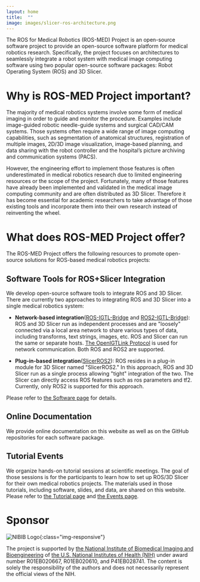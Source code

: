 ```yaml
---
layout: home
title:  ""
image: images/slicer-ros-architecture.png
---
```



The ROS for Medical Robotics (ROS-MED) Project is an open-source software project to provide an open-source software platform for medical robotics research. Specifically, the project focuses on architectures to seamlessly integrate a robot system with medical image computing software using two popular open-source software packages: Robot Operating System (ROS) and 3D Slicer.


# Why is ROS-MED Project important?

The majority of medical robotics systems involve some form of medical imaging in order to guide and monitor the procedure. Examples include image-guided robotic needle-guide systems and surgical CAD/CAM systems. Those systems often require a wide range of image computing capabilities, such as segmentation of anatomical structures, registration of multiple images, 2D/3D image visualization, image-based planning, and data sharing with the robot controller and the hospital’s picture archiving and communication systems (PACS).

However, the engineering effort to implement those features is often underestimated in medical robotics research due to limited engineering resources or the scope of the project. Fortunately, many of those features have already been implemented and validated in the medical image computing community and are often distributed as 3D Slicer. Therefore it has become essential for academic researchers to take advantage of those existing tools and incorporate them into their own research instead of reinventing the wheel.


# What does ROS-MED Project offer?

The ROS-MED Project offers the following resources to promote open-source solutions for ROS-based medical robotics projects:

## Software Tools for ROS+Slicer Integration

We develop open-source software tools to integrate ROS and 3D Slicer. There are currently two approaches to integrating ROS and 3D Slicer into a single medical robotics system:

- __Network-based integration__([ROS-IGTL-Bridge](https://github.com/openigtlink/ROS-IGTL-Bridge) and [ROS2-IGTL-Bridge](https://github.com/openigtlink/ros2_igtl_bridge)): ROS and 3D Slicer run as independent processes and are "loosely" connected via a local area network to share various types of data, including transforms, text strings, images, etc. ROS and Slicer can run the same or separate hosts. [The OpenIGTLink Protocol](https://openigtlink.org/) is used for network communication. Both ROS and ROS2 are supported.

- __Plug-in-based integration__([SlicerROS2](https://github.com/rosmed/slicer_ros2_module)): ROS resides in a plug-in module for 3D Slicer named "SlicerROS2." In this approach, ROS and 3D Slicer run as a single process allowing "tight" integration of the two. The Slicer can directly access ROS features such as ros parameters and tf2. Currently, only ROS2 is supported for this approach.

Please refer to [the Software page](/software/) for details.

## Online Documentation

We provide online documentation on this website as well as on the GitHub repositories for each software package. 


## Tutorial Events

We organize hands-on tutorial sessions at scientific meetings. The goal of those sessions is for the participants to learn how to set up ROS/3D Slicer for their own medical robotics projects. The materials used in those tutorials, including software, slides, and data, are shared on this website. Please refer to [the Tutorial page](/tutorials/) and [the Events page](/events/).


# Sponsor


![NIBIB Logo](https://www.nibib.nih.gov/sites/default/files/nibib_logo.png){:class="img-responsive"}

The project is supported by [the National Institute of Biomedical Imaging and Bioengineering](https://www.nibib.nih.gov) of [the U.S. National Institutes of Health (NIH)](https://www.nih.gov) under award number R01EB020667, R01EB020610, and P41EB028741. The content is solely the responsibility of the authors and does not necessarily represent the official views of the NIH.




